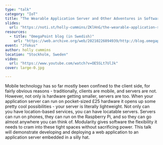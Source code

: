 ```yaml
---
type: "talk"
category: "IoT"
title: "The Wearable Application Server and Other Adventures in Software Engineering"
slides:
  url: "https://noti.st/holly-cummins/ZKlHnG/the-wearable-application-server-and-other-adventures-in-software-engineering"
resources:
  - title: "OmegaPoint blog (in Swedish)"
    url: "https://web.archive.org/web/20210226094939/http://blog.omegapoint.se/2013/02/the-wearable-application-server-and.html"
event: "Jfokus"
author: holly cummins
location: "Stockholm, Sweden"
video:
  url: "https://www.youtube.com/watch?v=OE5SLt7UlJk"
cover: large-0.jpg

---
```

Mobile technology has so far mostly been confined to the client side, for fairly obvious reasons - traditionally, clients are mobile, and servers are not. However, not only is hardware getting smaller, servers are too. When your application server can run on pocket-sized £25 hardware it opens up some pretty cool possibilities - your server is literally lightweight. Not only can you have location-based services, you can have locatable servers. Servers can run on phones, they can run on the Raspberry Pi, and so they can go almost anywhere you can think of. Modularity gives software the flexibility it needs to cram into these tight spaces without sacrificing power. This talk will demonstrate developing and deploying a web application to an application server embedded in a silly hat.